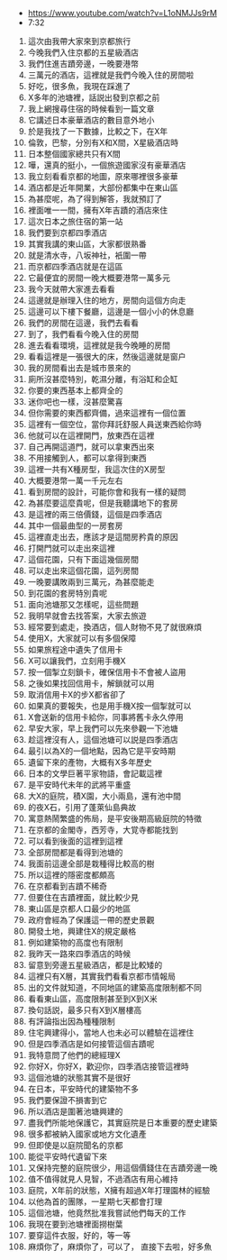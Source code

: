 - https://www.youtube.com/watch?v=L1oNMJJs9rM
- 7:32

1. 這次由我帶大家來到京都旅行
1. 今晚我們入住京都的五星級酒店
1. 我們住進吉蹟旁邊，一晚要港幣
1. 三萬元的酒店，這裡就是我們今晚入住的房間啦
1. 好吃，很多魚，我現在踩進了
1. X多年的池塘裡，話説出發到京都之前
1. 我上網搜尋住宿的時候看到一篇文章
1. 它講述日本豪華酒店的數目意外地小
1. 於是我找了一下數據，比較之下，在X年
1. 倫敦，巴黎，分別有X和X間，X星級酒店時
1. 日本整個國家總共只有X間
1. 嘩，還真的挺小，一個旅遊國家沒有豪華酒店
1. 我立刻看看京都的地圖，原來哪裡很多豪華
1. 酒店都是近年開業，大部份都集中在東山區
1. 為甚麼呢，為了得到解答，我就預訂了
1. 裡面唯一一間，擁有X年吉蹟的酒店來住
1. 這次日本之旅住宿的第一站
1. 我們要到京都四季酒店
1. 其實我講的東山區，大家都很熟番
1. 就是清水寺，八坂神社，衹圍一帶
1. 而京都四季酒店就是在這區
1. 它最便宜的房間一晚大概要港幣一萬多元
1. 我今天就帶大家進去看看
1. 這邊就是辦理入住的地方，房間向這個方向走
1. 這邊可以下樓下餐廳，這邊是一個小小的休息廳
1. 我們的房間在這邊，我們去看看
1. 到了，我們看看今晚入住的房間
1. 進去看看環境，這裡就是我今晚睡的房間
1. 看看這裡是一張很大的床，然後這邊就是窗户
1. 我的房間看出去是城市景來的
1. 廁所沒甚麼特別，乾濕分離，有浴缸和企缸
1. 你要的東西基本上都齊全的
1. 迷你吧也一樣，沒甚麼驚喜
1. 但你需要的東西都齊備，過來這裡有一個位置
1. 這裡有一個空位，當你拜託舒服人員送東西給你時
1. 他就可以在這裡開門，放東西在這裡
1. 自己再開這道門，就可以拿東西出來
1. 不用接觸到人，都可以拿得到東西
1. 這裡一共有X種房型，我這次住的X房型
1. 大概要港幣一萬一千元左右
1. 看到房間的設計，可能你會和我有一樣的疑問
1. 為甚麼要這麼貴呢，但是我聽講地下的套房
1. 是這裡的兩三倍價錢，這個是四季酒店
1. 其中一個最曲型的一房套房
1. 這裡直走出去，應該才是這間房矜貴的原因
1. 打開門就可以走出來這裡
1. 這個花園，只有下面這幾個房間
1. 可以走出來這個花園，這列房間
1. 一晚要講敗兩到三萬元，為甚麼能走
1. 到花園的套房特別貴呢
1. 面向池塘那又怎樣呢，這些問題
1. 我明早就會去找答案，大家去旅遊
1. 經常要到處走，換酒店，個人財物不見了就很麻煩
1. 使用X，大家就可以有多個保障
1. 如果旅程途中遺失了信用卡
1. X可以讓我們，立刻用手機X
1. 按一個掣立刻鎖卡，確保信用卡不會被人盜用
1. 之後如果找回信用卡，解鎖就可以用
1. 取消信用卡X的步X都省卻了
1. 如果真的要報失，也是用手機X按一個掣就可以
1. X會送新的信用卡給你，同事將舊卡永久停用
1. 早安大家，早上我們可以先來參觀一下池塘
1. 趁這裡沒有人，這個池塘可以説是四季酒店
1. 最引以為X的一個地點，因為它是平安時期
1. 遺留下來的產物，大概有X多年歷史
1. 日本的文學巨著平家物語，會記載這裡
1. 是平安時代未年的武將平重盛
1. 大X的庭院，積X園，大小兩島，還有池中間
1. 的夜X石，引用了蓬萊仙島典故
1. 寓意熱鬧繁盛的佈局，是平安後期高級庭院的特徵
1. 在京都的金閣寺，西芳寺，大覚寺都能找到
1. 可以看到後面的這裡到這裡
1. 全部房間都是看得到池塘的
1. 我面前這邊全部是栽種得比較高的樹
1. 所以這裡的隱密度都頗高
1. 在京都看到吉蹟不稀奇
1. 但要住在吉蹟裡面，就比較少見
1. 東山區是京都人口最少的地區
1. 政府會經為了保護這一帶的歷史景觀
1. 開發土地，興建住X的規定嚴格
1. 例如建築物的高度也有限制
1. 我昨天一路來四季酒店的時候
1. 留意到旁邊五星級酒店，都是比較矮的
1. 這裡只有X層，其實我們看看京都市情報局
1. 出的文件就知道，不同地區的建築高度限制都不同
1. 看看東山區，高度限制甚至到X到X米
1. 換句話説，最多只有X到X層樓高
1. 有評論指出因為種種限制
1. 住宅興建得小，當地人也未必可以體驗在這裡住
1. 但是四季酒店是如何接管這個吉蹟呢
1. 我特意問了他們的總經理X
1. 你好X，你好X，歡迎你，四季酒店接管這裡時
1. 這個池塘的狀態其實不是很好
1. 在日本，平安時代的建築物不多
1. 我們要保證不損害到它
1. 所以酒店是圍著池塘興建的
1. 盡我們所能地保護它，其實庭院是日本重要的歷史建築
1. 很多都被納入國家或地方文化遺產
1. 但即使是以庭院聞名的京都
1. 能從平安時代遺留下來
1. 又保持完整的庭院很少，用這個價錢住在吉蹟旁邊一晚
1. 值不值得就見人見智，不過酒店有用心維持
1. 庭院，X年前的狀態，X擁有超過X年打理園林的經驗
1. 以他為首的團隊，一星期七天都會打理
1. 這個池塘，他竟然批准我嘗試他們每天的工作
1. 我現在要到池塘裡面撈樹葉
1. 要穿這件衣服，好的，等一等
1. 麻煩你了，麻煩你了，可以了， 直接下去啦，好多魚
